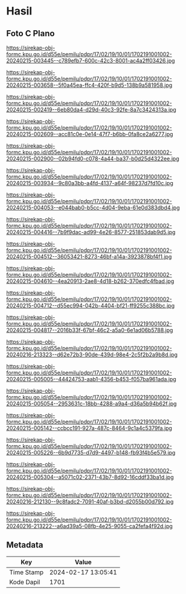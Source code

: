 # Hasil

## Foto C Plano

https://sirekap-obj-formc.kpu.go.id/d55e/pemilu/pdpr/17/02/19/10/01/1702191001002-20240215-003445--c789efb7-600c-42c3-8001-ac4a2ff03426.jpg

https://sirekap-obj-formc.kpu.go.id/d55e/pemilu/pdpr/17/02/19/10/01/1702191001002-20240215-003658--5f0a45ea-ffc4-420f-b9d5-138b9a581958.jpg

https://sirekap-obj-formc.kpu.go.id/d55e/pemilu/pdpr/17/02/19/10/01/1702191001002-20240215-002419--6eb80da4-d29d-40c3-92fe-8a7c3424313a.jpg

https://sirekap-obj-formc.kpu.go.id/d55e/pemilu/pdpr/17/02/19/10/01/1702191001002-20240215-002609--acc81c0e-0e14-47f7-b6bb-0fa8ce2a6277.jpg

https://sirekap-obj-formc.kpu.go.id/d55e/pemilu/pdpr/17/02/19/10/01/1702191001002-20240215-002900--02b94fd0-c078-4a44-ba37-b0d25d4322ee.jpg

https://sirekap-obj-formc.kpu.go.id/d55e/pemilu/pdpr/17/02/19/10/01/1702191001002-20240215-003934--9c80a3bb-a4fd-4137-a64f-98237d7fd10c.jpg

https://sirekap-obj-formc.kpu.go.id/d55e/pemilu/pdpr/17/02/19/10/01/1702191001002-20240215-004053--e044bab0-b5cc-4d04-9eba-61e0d383dbd4.jpg

https://sirekap-obj-formc.kpu.go.id/d55e/pemilu/pdpr/17/02/19/10/01/1702191001002-20240215-004416--7b9f9dac-ad99-4e26-8577-251853dab9d5.jpg

https://sirekap-obj-formc.kpu.go.id/d55e/pemilu/pdpr/17/02/19/10/01/1702191001002-20240215-004512--36053421-8273-46bf-a14a-3923878bf4f1.jpg

https://sirekap-obj-formc.kpu.go.id/d55e/pemilu/pdpr/17/02/19/10/01/1702191001002-20240215-004610--4ea20913-2ae8-4d18-b262-370edfc4fbad.jpg

https://sirekap-obj-formc.kpu.go.id/d55e/pemilu/pdpr/17/02/19/10/01/1702191001002-20240215-004712--d55ec994-042b-4404-bf21-ff9255c388bc.jpg

https://sirekap-obj-formc.kpu.go.id/d55e/pemilu/pdpr/17/02/19/10/01/1702191001002-20240215-004817--2016b33f-67bf-46c2-a5a0-6e1ad06b5788.jpg

https://sirekap-obj-formc.kpu.go.id/d55e/pemilu/pdpr/17/02/19/10/01/1702191001002-20240216-213323--d62e72b3-90de-439d-98e4-2c5f2b2a9b8d.jpg

https://sirekap-obj-formc.kpu.go.id/d55e/pemilu/pdpr/17/02/19/10/01/1702191001002-20240215-005005--44424753-aab1-4356-b453-f057ba961ada.jpg

https://sirekap-obj-formc.kpu.go.id/d55e/pemilu/pdpr/17/02/19/10/01/1702191001002-20240215-005054--2953631c-18bb-4288-a9a4-d36a5b94b62f.jpg

https://sirekap-obj-formc.kpu.go.id/d55e/pemilu/pdpr/17/02/19/10/01/1702191001002-20240215-005142--ccbcc191-927a-487c-8464-9c1a4c5379fa.jpg

https://sirekap-obj-formc.kpu.go.id/d55e/pemilu/pdpr/17/02/19/10/01/1702191001002-20240215-005226--6b9d7735-d7d9-4497-b148-fb93f4b5e579.jpg

https://sirekap-obj-formc.kpu.go.id/d55e/pemilu/pdpr/17/02/19/10/01/1702191001002-20240215-005304--a5071c02-2371-43b7-8d92-16cddf33ba1d.jpg

https://sirekap-obj-formc.kpu.go.id/d55e/pemilu/pdpr/17/02/19/10/01/1702191001002-20240216-212130--9c8fadc2-7091-40af-b3bd-d2055b00d792.jpg

https://sirekap-obj-formc.kpu.go.id/d55e/pemilu/pdpr/17/02/19/10/01/1702191001002-20240216-213222--a6ad39a5-08fb-4e25-9055-ca2fefa4f92d.jpg


## Metadata

| Key        | Value               |
| ---------- | ------------------- |
| Time Stamp | 2024-02-17 13:05:41 |
| Kode Dapil | 1701                |



